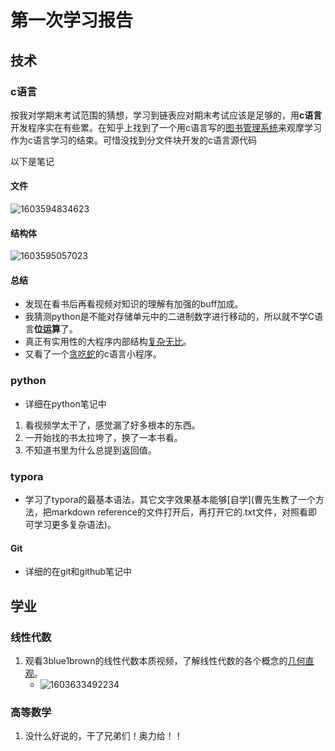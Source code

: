 # 第一次学习报告

## 技术

### c语言

按我对学期末考试范围的猜想，学习到链表应对期末考试应该是足够的，用**c语言**开发程序实在有些累。在知乎上找到了一个用c语言写的[图书管理系统](有1500+的代码)来观摩学习作为c语言学习的结束。可惜没找到分文件块开发的c语言源代码

以下是笔记

#### 文件

![1603594834623](C:\Users\86151\AppData\Roaming\Typora\typora-user-images\1603594834623.png)

#### 结构体

![1603595057023](C:\Users\86151\AppData\Roaming\Typora\typora-user-images\1603595057023.png)[]()

#### 总结

* 发现在看书后再看视频对知识的理解有加强的buff加成。
* 我猜测python是不能对存储单元中的二进制数字进行移动的，所以就不学C语言**位运算**了。
* 真正有实用性的大程序内部结构[复杂无比](C语言太南了，那个系统看的我人都傻了)。   
* 又看了一个[贪吃蛇](300+的代码)的c语言小程序。            

### python

* 详细在python笔记中

1. 看视频学太干了，感觉漏了好多根本的东西。
2. 一开始找的书太拉垮了，换了一本书看。
3. 不知道书里为什么总提到返回值。

### typora

* 学习了typora的最基本语法，其它文字效果基本能够[自学](曹先生教了一个方法，把markdown reference的文件打开后，再打开它的.txt文件，对照看即可学习更多复杂语法)。

#### Git 

* 详细的在git和github笔记中

## 学业

### 线性代数

1. 观看3blue1brown的线性代数本质视频，了解线性代数的各个概念的[几何直观](听工具箱说这个在神经网络学习上还挺重要的)。
   * ![1603633492234](C:\Users\86151\AppData\Roaming\Typora\typora-user-images\1603633492234.png)

### 高等数学

1. 没什么好说的，干了兄弟们！奥力给！！